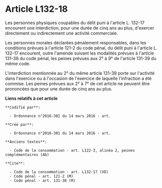 # Article L132-18

Les personnes physiques coupables du délit puni à l'article L. 132-17 encourent une interdiction, pour une durée de cinq ans
au plus, d'exercer directement ou indirectement une activité commerciale. 

Les personnes morales déclarées pénalement responsables, dans les conditions prévues à l'article 121-2 du code pénal, du
délit puni à l'article L. 132-17 encourent, outre l'amende suivant les modalités prévues à l'article 131-38 du code pénal,
les peines prévues aux 2° à 9° de l'article 131-39 du même code. 

L'interdiction mentionnée au 2° du même article 131-39 porte sur l'activité dans l'exercice ou à l'occasion de l'exercice de
laquelle l'infraction a été commise. Les peines prévues aux 2° à 7° de cet article ne peuvent être prononcées que pour une
durée de cinq ans au plus.

**Liens relatifs à cet article**

	**Codifié par**:

	  - Ordonnance n°2016-301 du 14 mars 2016 - art.

	**Créé par**:

	  - Ordonnance n°2016-301 du 14 mars 2016 - art.

	**Anciens textes**:

	  - Code de la consommation - art. L122-3, alinéa 2, peines complémentaires (Ab)

	**Cite**:

	  - Code de la consommation - art. L132-17 (VD)
	  - Code pénal - art. 121-2 (M)
	  - Code pénal - art. 131-38 (M)
